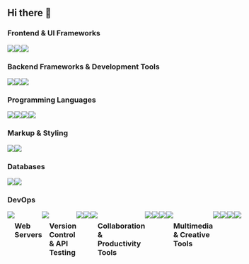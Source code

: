 ## Hi there 👋

### Frontend & UI Frameworks
<div style='display: flex;'>
  <img src='https://img.shields.io/badge/react-%2320232a.svg?style=for-the-badge&logo=react&logoColor=%2361DAFB'>
  <img src='https://img.shields.io/badge/tailwindcss-%2338B2AC.svg?style=for-the-badge&logo=tailwind-css&logoColor=white'>
  <img src='https://img.shields.io/badge/vite-%23646CFF.svg?style=for-the-badge&logo=vite&logoColor=white'>
</div>

### Backend Frameworks & Development Tools
<div style='display: flex;'>
  <img src='https://img.shields.io/badge/node.js-6DA55F?style=for-the-badge&logo=node.js&logoColor=white'>
  <img src='https://img.shields.io/badge/express.js-%23404d59.svg?style=for-the-badge&logo=express&logoColor=%2361DAFB'>
  <img src='https://img.shields.io/badge/pnpm-%234a4a4a.svg?style=for-the-badge&logo=pnpm&logoColor=f69220'>
</div>

### Programming Languages
<div style='display: flex;'>
  <img src='https://img.shields.io/badge/javascript-%23323330.svg?style=for-the-badge&logo=javascript&logoColor=%23F7DF1E'>
  <img src='https://img.shields.io/badge/php-%23777BB4.svg?style=for-the-badge&logo=php&logoColor=white'>
  <img src='https://img.shields.io/badge/java-%23ED8B00.svg?style=for-the-badge&logo=openjdk&logoColor=white'>
  <img src='https://img.shields.io/badge/bash_script-%23121011.svg?style=for-the-badge&logo=gnu-bash&logoColor=white'>
</div>

### Markup & Styling
<div style='display: flex;'>
  <img src='https://img.shields.io/badge/html5-%23E34F26.svg?style=for-the-badge&logo=html5&logoColor=white'>
  <img src='https://img.shields.io/badge/css3-%231572B6.svg?style=for-the-badge&logo=css3&logoColor=white'>
</div>

### Databases
<div style='display: flex;'>
  <img src='https://img.shields.io/badge/mysql-4479A1.svg?style=for-the-badge&logo=mysql&logoColor=white'>
  <img src='https://img.shields.io/badge/MongoDB-%234ea94b.svg?style=for-the-badge&logo=mongodb&logoColor=white'>
</div>

### DevOps
<div style='display: flex;'>
  <img src='https://img.shields.io/badge/docker-%232496ED.svg?style=for-the-badge&logo=docker&logoColor=white'>

### Web Servers
<div style='display: flex;'>
  <img src='https://img.shields.io/badge/apache-%23D42029.svg?style=for-the-badge&logo=apache&logoColor=white'>
</div>

### Version Control & API Testing
<div style='display: flex;'>
  <img src='https://img.shields.io/badge/github-%23121011.svg?style=for-the-badge&logo=github&logoColor=white'>
  <img src='https://img.shields.io/badge/Git-%23F05033.svg?style=for-the-badge&logo=git&logoColor=white'>
  <img src='https://img.shields.io/badge/Postman-FF6C37?style=for-the-badge&logo=postman&logoColor=white'>
</div>

### Collaboration & Productivity Tools
<div style='display: flex;'>
  <img src='https://img.shields.io/badge/Notion-%23000000.svg?style=for-the-badge&logo=notion&logoColor=white'>
  <img src='https://img.shields.io/badge/Trello-%23026AA7.svg?style=for-the-badge&logo=trello&logoColor=white'>
  <img src='https://img.shields.io/badge/Slack-%234A154B.svg?style=for-the-badge&logo=slack&logoColor=white'>
  <img src='https://img.shields.io/badge/Microsoft_Excel-217346?style=for-the-badge&logo=microsoft-excel&logoColor=white'>
</div>

### Multimedia & Creative Tools
<div style='display: flex;'>
  <img src='https://img.shields.io/badge/Adobe%20Premiere%20Pro-9999FF.svg?style=for-the-badge&logo=Adobe%20Premiere%20Pro&logoColor=white'>
  <img src='https://img.shields.io/badge/Adobe%20After%20Effects-9999FF.svg?style=for-the-badge&logo=Adobe%20After%20Effects&logoColor=white'>
  <img src='https://img.shields.io/badge/adobe%20photoshop-%2331A8FF.svg?style=for-the-badge&logo=adobe%20photoshop&logoColor=white'>
  <img src='https://img.shields.io/badge/Adobe%20Lightroom-31A8FF.svg?style=for-the-badge&logo=Adobe%20Lightroom&logoColor=white'>
</div>

